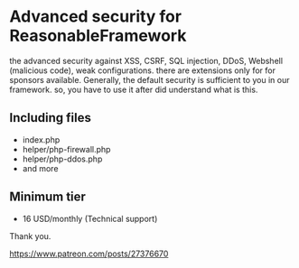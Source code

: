 # Advanced security for ReasonableFramework
the advanced security against XSS, CSRF, SQL injection, DDoS, Webshell (malicious code), weak configurations. there are extensions only for for sponsors available. Generally, the default security is sufficient to you in our framework. so, you have to use it after did understand what is this.

## Including files
- index.php
- helper/php-firewall.php
- helper/php-ddos.php
- and more

## Minimum tier
- 16 USD/monthly (Technical support)

Thank you.

https://www.patreon.com/posts/27376670
